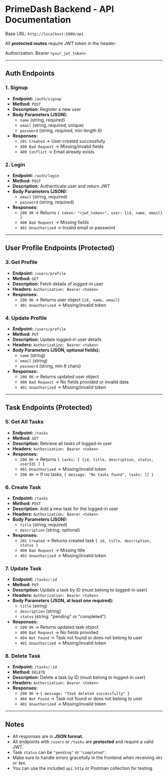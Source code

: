 # PrimeDash Backend - API Documentation

Base URL: `http://localhost:5000/api`

All **protected routes** require JWT token in the header:

Authorization: Bearer `<your_jwt_token>`

---

## Auth Endpoints

### 1. Signup

- **Endpoint:** `/auth/signup`
- **Method:** `POST`
- **Description:** Register a new user
- **Body Parameters (JSON):**
  - `name` (string, required)
  - `email` (string, required, unique)
  - `password` (string, required, min length 6)
- **Responses:**
  - `201 Created` → User created successfully
  - `400 Bad Request` → Missing/invalid fields
  - `409 Conflict` → Email already exists

### 2. Login

- **Endpoint:** `/auth/login`
- **Method:** `POST`
- **Description:** Authenticate user and return JWT
- **Body Parameters (JSON):**
  - `email` (string, required)
  - `password` (string, required)
- **Responses:**
  - `200 OK` → Returns `{ token: "<jwt_token>", user: {id, name, email} }`
  - `400 Bad Request` → Missing fields
  - `401 Unauthorized` → Invalid email or password

---

## User Profile Endpoints (Protected)

### 3. Get Profile

- **Endpoint:** `/users/profile`
- **Method:** `GET`
- **Description:** Fetch details of logged-in user
- **Headers:** `Authorization: Bearer <token>`
- **Responses:**
  - `200 OK` → Returns user object `{id, name, email}`
  - `401 Unauthorized` → Missing/invalid token

### 4. Update Profile

- **Endpoint:** `/users/profile`
- **Method:** `PUT`
- **Description:** Update logged-in user details
- **Headers:** `Authorization: Bearer <token>`
- **Body Parameters (JSON, optional fields):**
  - `name` (string)
  - `email` (string)
  - `password` (string, min 6 chars)
- **Responses:**
  - `200 OK` → Returns updated user object
  - `400 Bad Request` → No fields provided or invalid data
  - `401 Unauthorized` → Missing/invalid token

---

## Task Endpoints (Protected)

### 5. Get All Tasks

- **Endpoint:** `/tasks`
- **Method:** `GET`
- **Description:** Retrieve all tasks of logged-in user
- **Headers:** `Authorization: Bearer <token>`
- **Responses:**
  - `200 OK` → Returns `{ tasks: [ {id, title, description, status, userId} ] }`
  - `401 Unauthorized` → Missing/invalid token
  - `200 OK` → If no tasks, `{ message: "No tasks found", tasks: [] }`

### 6. Create Task

- **Endpoint:** `/tasks`
- **Method:** `POST`
- **Description:** Add a new task for the logged-in user
- **Headers:** `Authorization: Bearer <token>`
- **Body Parameters (JSON):**
  - `title` (string, required)
  - `description` (string, optional)
- **Responses:**
  - `201 Created` → Returns created task `{ id, title, description, status }`
  - `400 Bad Request` → Missing title
  - `401 Unauthorized` → Missing/invalid token

### 7. Update Task

- **Endpoint:** `/tasks/:id`
- **Method:** `PUT`
- **Description:** Update a task by ID (must belong to logged-in user)
- **Headers:** `Authorization: Bearer <token>`
- **Body Parameters (JSON, at least one required):**
  - `title` (string)
  - `description` (string)
  - `status` (string: "pending" or "completed")
- **Responses:**
  - `200 OK` → Returns updated task object
  - `400 Bad Request` → No fields provided
  - `404 Not Found` → Task not found or does not belong to user
  - `401 Unauthorized` → Missing/invalid token

### 8. Delete Task

- **Endpoint:** `/tasks/:id`
- **Method:** `DELETE`
- **Description:** Delete a task by ID (must belong to logged-in user)
- **Headers:** `Authorization: Bearer <token>`
- **Responses:**
  - `200 OK` → `{ message: "Task deleted successfully" }`
  - `404 Not Found` → Task not found or does not belong to user
  - `401 Unauthorized` → Missing/invalid token

---

## Notes

- All responses are in **JSON format**.
- All endpoints with `/users` or `/tasks` are **protected** and require a valid JWT.
- Task `status` can be `"pending"` or `"completed"`.
- Make sure to handle errors gracefully in the frontend when receiving `401` or `404`.
- You can use the included `api.http` or Postman collection for testing.
